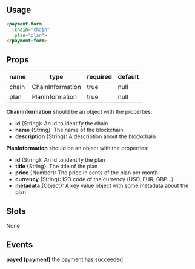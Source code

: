 ## Usage

```html
<payment-form
  :chain="chain"
  :plan="plan">
</payment-form>
```

## Props

| name | type | required | default |
| ---- | ---- | -------- | ------- |
| chain | ChainInformation | true | null |
| plan | PlanInformation | true | null |

**ChainInformation** should be an object with the properties:
  - **id** {String}: An Id to identify the chain
  - **name** {String}: The name of the blockchain
  - **description** {String}: A description about the blockchain

**PlanInformation** should be an object with the properties:
  - **id** {String}: An Id to identify the plan
  - **title** {String}: The title of the plan
  - **price** {Number}: The price in cents of the plan per month
  - **currency** {String}: ISO code of the currency (USD, EUR, GBP...)
  - **metadata** {Object}: A key value object with some metadata about the plan

## Slots

None

## Events

**payed (payment)** the payment has succeeded


